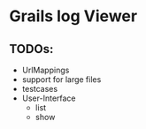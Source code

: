 Grails log Viewer
=========================================


TODOs:
-----------------------------------------

  * UrlMappings
  * support for large files
  * testcases
  * User-Interface
    * list
    * show

